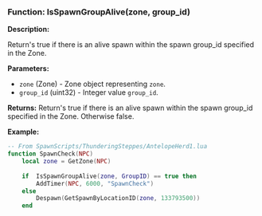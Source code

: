 ### Function: IsSpawnGroupAlive(zone, group_id)

**Description:**

Return's true if there is an alive spawn within the spawn group_id specified in the Zone.

**Parameters:**
- `zone` (Zone) - Zone object representing `zone`.
- `group_id` (uint32) - Integer value `group_id`.

**Returns:** Return's true if there is an alive spawn within the spawn group_id specified in the Zone.  Otherwise false.

**Example:**

```lua
-- From SpawnScripts/ThunderingSteppes/AntelopeHerd1.lua
function SpawnCheck(NPC)
    local zone = GetZone(NPC)
    
    if  IsSpawnGroupAlive(zone, GroupID) == true then
        AddTimer(NPC, 6000, "SpawnCheck")
    else
        Despawn(GetSpawnByLocationID(zone, 133793500))
    end
```

